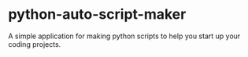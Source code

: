 # python-auto-script-maker
 A simple application for making python scripts to help you start up your coding projects.
